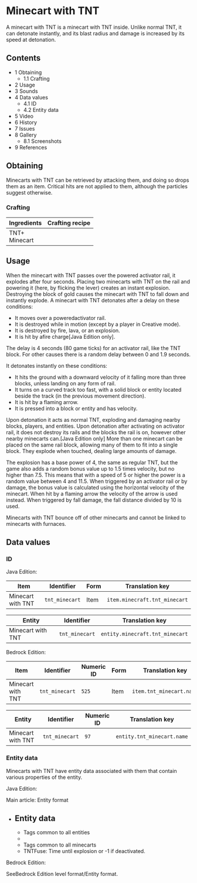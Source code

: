 # Minecart with TNT
A minecart with TNT is a minecart with TNT inside. Unlike normal TNT, it can detonate instantly, and its blast radius and damage is increased by its speed at detonation.

## Contents
- 1 Obtaining
	- 1.1 Crafting
- 2 Usage
- 3 Sounds
- 4 Data values
	- 4.1 ID
	- 4.2 Entity data
- 5 Video
- 6 History
- 7 Issues
- 8 Gallery
	- 8.1 Screenshots
- 9 References

## Obtaining
Minecarts with TNT can be retrieved by attacking them, and doing so drops them as an item. Critical hits are not applied to them, although the particles suggest otherwise.

### Crafting
| Ingredients       | Crafting recipe |
|-------------------|-----------------|
| TNT+<br/>Minecart |                 |

## Usage
When the minecart with TNT passes over the powered activator rail, it explodes after four seconds.
Placing two minecarts with TNT on the rail and powering it (here, by flicking the lever) creates an instant explosion.
Destroying the block of gold causes the minecart with TNT to fall down and instantly explode.
A minecart with TNT detonates after a delay on these conditions:

- It moves over a poweredactivator rail.
- It is destroyed while in motion (except by a player in Creative mode).
- It is destroyed by fire, lava, or an explosion.
- It is hit by afire charge‌[Java Edition  only].

The delay is 4 seconds (80 game ticks) for an activator rail, like the TNT block. For other causes there is a random delay between 0 and 1.9 seconds.

It detonates instantly on these conditions:

- It hits the ground with a downward velocity of it falling more than three blocks, unless landing on any form of rail.
- It turns on a curved track too fast, with a solid block or entity located beside the track (in the previous movement direction).
- It is hit by a flaming arrow.
- It is pressed into a block or entity and has velocity.

Upon detonation it acts as normal TNT, exploding and damaging nearby blocks, players, and entities. Upon detonation after activating on activator rail, it does not destroy its rails and the blocks the rail is on, however other nearby minecarts can.‌[Java Edition  only] More than one minecart can be placed on the same rail block, allowing many of them to fit into a single block. They explode when touched, dealing large amounts of damage.

The explosion has a base power of 4, the same as regular TNT, but the game also adds a random bonus value up to 1.5 times velocity, but no higher than 7.5. This means that with a speed of 5 or higher the power is a random value between 4 and 11.5. When triggered by an activator rail or by damage, the bonus value is calculated using the horizontal velocity of the minecart. When hit by a flaming arrow the velocity of the arrow is used instead. When triggered by fall damage, the fall distance divided by 10 is used.

Minecarts with TNT bounce off of other minecarts and cannot be linked to minecarts with furnaces.

## Data values
### ID
Java Edition:

| Item              | Identifier     | Form | Translation key               |
|-------------------|----------------|------|-------------------------------|
| Minecart with TNT | `tnt_minecart` | Item | `item.minecraft.tnt_minecart` |

| Entity            | Identifier     | Translation key                 |
|-------------------|----------------|---------------------------------|
| Minecart with TNT | `tnt_minecart` | `entity.minecraft.tnt_minecart` |

Bedrock Edition:

| Item              | Identifier     | Numeric ID | Form | Translation key          |
|-------------------|----------------|------------|------|--------------------------|
| Minecart with TNT | `tnt_minecart` | `525`      | Item | `item.tnt_minecart.name` |

| Entity            | Identifier     | Numeric ID | Translation key            |
|-------------------|----------------|------------|----------------------------|
| Minecart with TNT | `tnt_minecart` | `97`       | `entity.tnt_minecart.name` |

### Entity data
Minecarts with TNT have entity data associated with them that contain various properties of the entity.

Java Edition:

Main article: Entity format
- Entity data
	- 
	- Tags common to all entities
	- 
	- Tags common to all minecarts
	- TNTFuse: Time until explosion or -1 if deactivated.

Bedrock Edition:

SeeBedrock Edition level format/Entity format.
